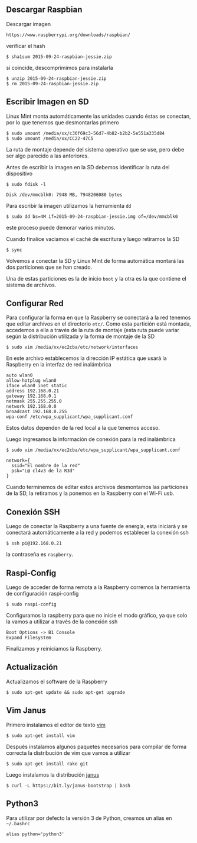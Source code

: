 ## Descargar Raspbian

Descargar imagen  

    https://www.raspberrypi.org/downloads/raspbian/

verificar el hash  

    $ sha1sum 2015-09-24-raspbian-jessie.zip

si coincide, descomprimimos para instalarla  

    $ unzip 2015-09-24-raspbian-jessie.zip
    $ rm 2015-09-24-raspbian-jessie.zip

## Escribir Imagen en SD

Linux Mint monta automáticamente las unidades cuando éstas se conectan,
por lo que tenemos que desmontarlas primero  

    $ sudo umount /media/xx/c36f69c3-56d7-4b82-b2b2-5e551a335d84
    $ sudo umount /media/xx/CC22-47C5

La ruta de montaje depende del sistema operativo que se use, pero debe
ser algo parecido a las anteriores.  

Antes de escribir la imagen en la SD debemos identificar la ruta del
dispositivo  

    $ sudo fdisk -l

    Disk /dev/mmcblk0: 7948 MB, 7948206080 bytes

Para escribir la imagen utilizamos la herramienta `dd`  

    $ sudo dd bs=4M if=2015-09-24-raspbian-jessie.img of=/dev/mmcblk0

este proceso puede demorar varios minutos.  

Cuando finalice vaciamos el caché de escritura y luego retiramos la SD  

    $ sync

Volvemos a conectar la SD y Linux Mint de forma automática montará las
dos particiones que se han creado.  

Una de estas particiones es la de inicio `boot` y la otra es la que
contiene el sistema de archivos.  

## Configurar Red

Para configurar la forma en que la Raspberry se conectará a la red
tenemos que editar archivos en el directorio `etc/`. Como esta partición
está montada, accedemos a ella a través de la ruta de montaje (esta ruta
puede variar según la distribución utilizada y la forma de montaje de la
SD  

    $ sudo vim /media/xx/ec2cba/etc/network/interfaces

En este archivo establecemos la dirección IP estática que usará la
Raspberry en la interfaz de red inalámbrica  

    auto wlan0
    allow-hotplug wlan0
    iface wlan0 inet static
    address 192.168.0.21
    gateway 192.168.0.1
    netmask 255.255.255.0
    network 192.168.0.0
    broadcast 192.168.0.255
    wpa-conf /etc/wpa_supplicant/wpa_supplicant.conf

Estos datos dependen de la red local a la que tenemos acceso.  

Luego ingresamos la información de conexión para la red inalámbrica  

    $ sudo vim /media/xx/ec2cba/etc/wpa_supplicant/wpa_supplicant.conf

    network={
      ssid="El nombre de la red"
      psk="L@ cl4v3 de la R3d"
    }

Cuando terminemos de editar estos archivos desmontamos las particiones
de la SD, la retiramos y la ponemos en la Raspberry con el Wi-Fi usb.  

## Conexión SSH

Luego de conectar la Raspberry a una fuente de energía, esta iniciará y
se conectará automáticamente a la red y podemos establecer la conexión
ssh  

    $ ssh pi@192.168.0.21

la contraseña es `raspberry`.  

## Raspi-Config

Luego de acceder de forma remota a la Raspberry corremos la herramienta
de configuración raspi-config  

    $ sudo raspi-config

Configuramos la raspberry para que no inicie el modo gráfico, ya que
solo la vamos a utilizar a través de la conexión ssh  

    Boot Options -> B1 Console
    Expand Filesystem

Finalizamos y reiniciamos la Raspberry.  

## Actualización

Actualizamos el software de la Raspberry  

    $ sudo apt-get update && sudo apt-get upgrade

## Vim Janus

Primero instalamos el editor de texto [vim]()  

    $ sudo apt-get install vim

Después instalamos algunos paquetes necesarios para compilar de forma
correcta la distribución de vim que vamos a utilizar  

    $ sudo apt-get install rake git

Luego instalamos la distribución [janus](https://github.com/carlhuda/janus)  

    $ curl -L https://bit.ly/janus-bootstrap | bash

## Python3

Para utilizar por defecto la versión 3 de Python, creamos un alias en
`~/.bashrc`  

    alias python='python3'
